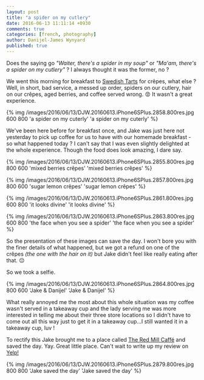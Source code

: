 ```yaml
---
layout: post
title: "a spider on my cutlery"
date: 2016-06-13 11:11:14 +0930
comments: true
categories: [french, photography]
author: Danijel-James Wynyard
published: true
---
```

Does the saying go _"Waiter, there's a spider in my soup"_ or _"Ma'am, there's a spider on my cutlery"_ ? I always thought it was the former, no ?

We went this morning for breakfast to [Swedish Tarts](https://www.yelp.com.au/biz/swedish-tarts-semaphore) for crêpes, what else ? Well, in short, bad service, a messed up order, spiders on our cutlery, hair on our crêpes, aged berries, and coffee served wrong. 😡 It wasn't a great experience.

{% img /images/2016/06/13/DJW.20160613.iPhone6SPlus.2858.800res.jpg 600 800 'a spider on my cuterly' 'a spider on my cuterly' %}

We've been here before for breakfast once, and Jake was just here not yesterday to pick up coffee for us to have with our homemade breakfast - so what happened today ? I can't say that I was even slightly delighted at the whole experience. Though the food does look amazing, I dare say.

{% img /images/2016/06/13/DJW.20160613.iPhone6SPlus.2855.800res.jpg 800 600 'mixed berries crêpes' 'mixed berries crêpes' %}

{% img /images/2016/06/13/DJW.20160613.iPhone6SPlus.2857.800res.jpg 800 600 'sugar lemon crêpes' 'sugar lemon crêpes' %}

{% img /images/2016/06/13/DJW.20160613.iPhone6SPlus.2861.800res.jpg 600 800 'it looks divine' 'it looks divine' %}

{% img /images/2016/06/13/DJW.20160613.iPhone6SPlus.2863.800res.jpg 600 800 'the face when you see a spider' 'the face when you see a spider' %}

So the presentation of these images can save the day. I won't bore you with the finer details of what happened, but we got a refund on one of the crêpes _(the one with the hair on it)_ but Jake didn't feel like really eating after that. 😔

So we took a selfie.

{% img /images/2016/06/13/DJW.20160613.iPhone6SPlus.2864.800res.jpg 800 600 'Jake & Danijel' 'Jake & Danijel' %}

What really annoyed me the most about this whole situation was my coffee wasn't served in a takeaway cup and the lady serving me was more interested in telling me about their three store locations so I didn't have to come out all this way just to get it in a takeaway cup...I still wanted it in a takeaway cup, luv !

To rectify this Jake brought me to a place called [The Red Mill Caffé](http://theredmillbakehouse.com.au) and saved the day. Yay. Great little place. Can't wait to write up my review on [Yelp!](https://www.yelp.com.au/)

{% img /images/2016/06/13/DJW.20160613.iPhone6SPlus.2879.800res.jpg 800 800 'Jake saved the day' 'Jake saved the day' %}